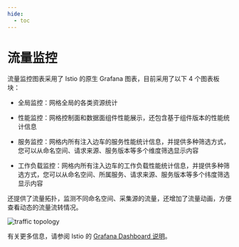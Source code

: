 ```yaml
---
hide:
  - toc
---
```


# 流量监控

流量监控图表采用了 Istio 的原生 Grafana 图表，目前采用了以下 4 个图表板块：

- 全局监控：网格全局的各类资源统计

- 性能监控：网格控制面和数据面组件性能展示，还包含基于组件版本的性能统计信息

- 服务监控：网格内所有注入边车的服务性能统计信息，并提供多种筛选方式，您可以从命名空间、请求来源、服务版本等多个维度筛选显示内容

- 工作负载监控：网格内所有注入边车的工作负载性能统计信息，并提供多种筛选方式，您可以从命名空间、所属服务、请求来源、服务版本等多个纬度筛选显示内容

还提供了流量拓扑，监测不同命名空间、采集源的流量，还增加了流量动画，方便查看动态的流量流转情况。

![traffic topology](https://docs.daocloud.io/daocloud-docs-images/docs/zh/docs/mspider/user-guide/images/monitor01.png)

有关更多信息，请参阅 Istio 的 [Grafana Dashboard 说明](https://istio.io/latest/docs/tasks/observability/metrics/using-istio-dashboard/)。
